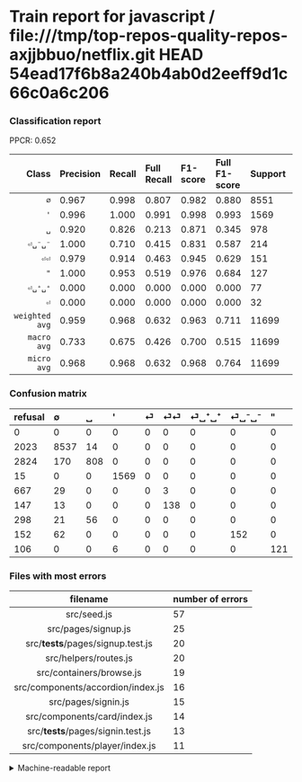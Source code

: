 # Train report for javascript / file:///tmp/top-repos-quality-repos-axjjbbuo/netflix.git HEAD 54ead17f6b8a240b4ab0d2eeff9d1c66c0a6c206

### Classification report

PPCR: 0.652

| Class | Precision | Recall | Full Recall | F1-score | Full F1-score | Support | Full Support | PPCR |
|------:|:----------|:-------|:------------|:---------|:---------|:--------|:-------------|:-----|
| `∅` | 0.967| 0.998| 0.807| 0.982| 0.880| 8551| 10574| 0.809 |
| `'` | 0.996| 1.000| 0.991| 0.998| 0.993| 1569| 1584| 0.991 |
| `␣` | 0.920| 0.826| 0.213| 0.871| 0.345| 978| 3802| 0.257 |
| `⏎␣⁻␣⁻` | 1.000| 0.710| 0.415| 0.831| 0.587| 214| 366| 0.585 |
| `⏎⏎` | 0.979| 0.914| 0.463| 0.945| 0.629| 151| 298| 0.507 |
| `"` | 1.000| 0.953| 0.519| 0.976| 0.684| 127| 233| 0.545 |
| `⏎␣⁺␣⁺` | 0.000| 0.000| 0.000| 0.000| 0.000| 77| 375| 0.205 |
| `⏎` | 0.000| 0.000| 0.000| 0.000| 0.000| 32| 699| 0.046 |
| `weighted avg` | 0.959| 0.968| 0.632| 0.963| 0.711| 11699| 17931| 0.652 |
| `macro avg` | 0.733| 0.675| 0.426| 0.700| 0.515| 11699| 17931| 0.652 |
| `micro avg` | 0.968| 0.968| 0.632| 0.968| 0.764| 11699| 17931| 0.652 |

### Confusion matrix

|refusal|  ∅| ␣| '| ⏎| ⏎⏎| ⏎␣⁺␣⁺| ⏎␣⁻␣⁻| "| 
|:---|:---|:---|:---|:---|:---|:---|:---|:---|
|0 |0 |0 |0 |0 |0 |0 |0 |0 |
|2023 |8537 |14 |0 |0 |0 |0 |0 |0 |
|2824 |170 |808 |0 |0 |0 |0 |0 |0 |
|15 |0 |0 |1569 |0 |0 |0 |0 |0 |
|667 |29 |0 |0 |0 |3 |0 |0 |0 |
|147 |13 |0 |0 |0 |138 |0 |0 |0 |
|298 |21 |56 |0 |0 |0 |0 |0 |0 |
|152 |62 |0 |0 |0 |0 |0 |152 |0 |
|106 |0 |0 |6 |0 |0 |0 |0 |121 |

### Files with most errors

| filename | number of errors|
|:----:|:-----|
| src/seed.js | 57 |
| src/pages/signup.js | 25 |
| src/__tests__/pages/signup.test.js | 20 |
| src/helpers/routes.js | 20 |
| src/containers/browse.js | 19 |
| src/components/accordion/index.js | 16 |
| src/pages/signin.js | 15 |
| src/components/card/index.js | 14 |
| src/__tests__/pages/signin.test.js | 13 |
| src/components/player/index.js | 11 |

<details>
    <summary>Machine-readable report</summary>
```json
{
  "cl_report": {"\"": {"f1-score": 0.9758064516129031, "precision": 1.0, "recall": 0.952755905511811, "support": 127}, "\u0027": {"f1-score": 0.998091603053435, "precision": 0.9961904761904762, "recall": 1.0, "support": 1569}, "macro avg": {"f1-score": 0.7003272867690868, "precision": 0.7327232451061519, "recall": 0.6751852747276738, "support": 11699}, "micro avg": {"f1-score": 0.9680314556799726, "precision": 0.9680314556799726, "recall": 0.9680314556799726, "support": 11699}, "weighted avg": {"f1-score": 0.9625557581759261, "precision": 0.9588189744745643, "recall": 0.9680314556799726, "support": 11699}, "\u2205": {"f1-score": 0.9822240119657136, "precision": 0.966598731884058, "recall": 0.9983627645889369, "support": 8551}, "\u23ce": {"f1-score": 0.0, "precision": 0.0, "recall": 0.0, "support": 32}, "\u23ce\u23ce": {"f1-score": 0.9452054794520547, "precision": 0.9787234042553191, "recall": 0.9139072847682119, "support": 151}, "\u23ce\u2423\u207a\u2423\u207a": {"f1-score": 0.0, "precision": 0.0, "recall": 0.0, "support": 77}, "\u23ce\u2423\u207b\u2423\u207b": {"f1-score": 0.8306010928961748, "precision": 1.0, "recall": 0.7102803738317757, "support": 214}, "\u2423": {"f1-score": 0.8706896551724138, "precision": 0.9202733485193622, "recall": 0.8261758691206544, "support": 978}},
  "cl_report_full": {"\"": {"f1-score": 0.6836158192090395, "precision": 1.0, "recall": 0.51931330472103, "support": 233}, "\u0027": {"f1-score": 0.9933523266856601, "precision": 0.9961904761904762, "recall": 0.990530303030303, "support": 1584}, "macro avg": {"f1-score": 0.5147090565885882, "precision": 0.7327232451061519, "recall": 0.4260135998421664, "support": 17931}, "micro avg": {"f1-score": 0.7644279446506917, "precision": 0.9680314556799726, "recall": 0.6315877530533712, "support": 17931}, "weighted avg": {"f1-score": 0.7111182392178074, "precision": 0.9028118649694074, "recall": 0.6315877530533712, "support": 17931}, "\u2205": {"f1-score": 0.8798309801092445, "precision": 0.966598731884058, "recall": 0.8073576697560053, "support": 10574}, "\u23ce": {"f1-score": 0.0, "precision": 0.0, "recall": 0.0, "support": 699}, "\u23ce\u23ce": {"f1-score": 0.6287015945330297, "precision": 0.9787234042553191, "recall": 0.46308724832214765, "support": 298}, "\u23ce\u2423\u207a\u2423\u207a": {"f1-score": 0.0, "precision": 0.0, "recall": 0.0, "support": 375}, "\u23ce\u2423\u207b\u2423\u207b": {"f1-score": 0.5868725868725869, "precision": 1.0, "recall": 0.41530054644808745, "support": 366}, "\u2423": {"f1-score": 0.3452991452991453, "precision": 0.9202733485193622, "recall": 0.21251972645975803, "support": 3802}},
  "ppcr": 0.6524454854720875
}
```
</details>
